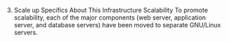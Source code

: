 3. Scale up
Specifics About This Infrastructure
Scalability
To promote scalability, each of the major components (web server, application server, and database servers) have been moved to separate GNU/Linux servers.
